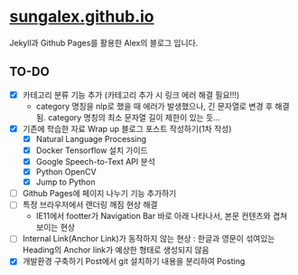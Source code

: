 # [sungalex.github.io](https://sungalex.github.io)

Jekyll과 Github Pages를 활용한 Alex의 블로그 입니다.

## TO-DO

- [x] 카테고리 분류 기능 추가 (카테고리 추가 시 링크 에러 해결 필요!!!)
  - category 명칭을 nlp로 했을 때 에러가 발생했으나, 긴 문자열로 변경 후 해결됨. category 명칭의 최소 문자열 길이 제한이 있는 듯...
- [x] 기존에 학습한 자료 Wrap up 블로그 포스트 작성하기(1차 작성)
  - [x] Natural Language Processing
  - [x] Docker Tensorflow 설치 가이드
  - [x] Google Speech-to-Text API 분석
  - [x] Python OpenCV
  - [x] Jump to Python
- [ ] Github Pages에 페이지 나누기 기능 추가하기
- [ ] 특정 브라우저에서 랜더링 깨짐 현상 해결
  - IE11에서 footter가 Navigation Bar 바로 아래 나타나서, 본문 컨텐츠와 겹쳐 보이는 현상
- [ ] Internal Link(Anchor Link)가 동작하지 않는 현상 : 한글과 영문이 섞여있는 Heading의 Anchor link가 예상한 형태로 생성되지 않음
- [x] 개발환경 구축하기 Post에서 git 설치하기 내용을 분리하여 Posting
